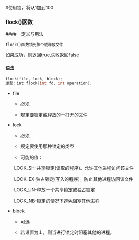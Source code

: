 #使用锁，将从1加到100

### flock()函数

####　定义与用法

	flock()函数锁死那个或释放文件

如果成功，则返回true,失败返回false

#### 语法

```c
flock(file, lock, block);
原型：int flock(int fd, int operation);
```

* file

  * 必须

  * 规定要锁定或释放的一打开的文件

* lock

  * 必须

  * 规定要使用那种锁定的类型

  * 可能的值：

  ​		LOCK_SH-共享锁定(读取的程序)。允许其他进程访问该文件

  ​		LOCK_EX-独占锁定(写入的程序)。防止其他进程访问该文件

  ​		LOCK_UN-释放一个共享锁定或独占锁定

  ​		LOCK_NB-锁定的情况下避免阻塞其他进程

* block

  * 可选

  * 若设置为１，则当进行锁定时阻塞其他的进程。
